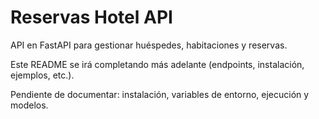 # Reservas Hotel API

API en FastAPI para gestionar huéspedes, habitaciones y reservas.

Este README se irá completando más adelante (endpoints, instalación, ejemplos, etc.).

Pendiente de documentar: instalación, variables de entorno, ejecución y modelos.